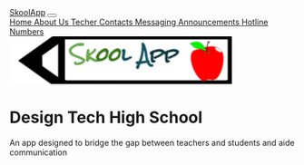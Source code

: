 <html>
  <body>
    <nav class="navbar navbar-expand-lg navbar-light bg-light">
  <a class="navbar-brand" href="#">SkoolApp</a>
  <button class="navbar-toggler" type="button" data-toggle="collapse" data-target="#navbarNavAltMarkup" aria-controls="navbarNavAltMarkup" aria-expanded="false" aria-label="Toggle navigation">
    <span class="navbar-toggler-icon"></span>
  </button>
  <div class="collapse navbar-collapse" id="navbarNavAltMarkup">
    <div class="navbar-nav">
      <a class="nav-item nav-link active" href="#">Home </a>
      <a class="nav-item nav-link" href="https://favorjeremiah.wixsite.com/mysite"> About Us </a>
      <a class="nav-item nav-link" href="https://favorjeremiah.wixsite.com/mysite/teacher-finder"> Techer Contacts </a>
      <a class="nav-item nav-link" href="#"> Messaging </a>
      <a class="nav-item nav-link disabled" href="https://favorjeremiah.wixsite.com/mysite/announcements"> Announcements </a>
      <a class="nav-item nav-link" href="#"> Hotline Numbers</a>
    </div>
  </div>
  </nav>
   <img src="Untitled drawing (4).png"/> 
   <h1>Design Tech High School</h1>
   <p>An app designed to bridge the gap between teachers and students and aide communication</p>
  </body>
</html>
